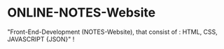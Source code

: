 # ONLINE-NOTES-Website
"Front-End-Development (NOTES-Website), that consist of : HTML, CSS, JAVASCRIPT {JSON}" !
